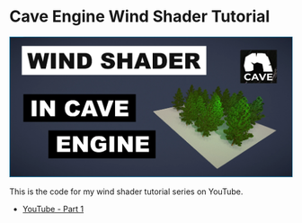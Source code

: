 # Cave Engine Wind Shader Tutorial

![](windshader-tutorial.webp)

This is the code for my wind shader tutorial series on YouTube.

- [YouTube - Part 1]()
